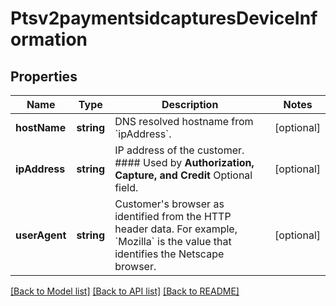 # Ptsv2paymentsidcapturesDeviceInformation

## Properties
Name | Type | Description | Notes
------------ | ------------- | ------------- | -------------
**hostName** | **string** | DNS resolved hostname from &#x60;ipAddress&#x60;. | [optional] 
**ipAddress** | **string** | IP address of the customer.  #### Used by **Authorization, Capture, and Credit** Optional field. | [optional] 
**userAgent** | **string** | Customer&#39;s browser as identified from the HTTP header data. For example, &#x60;Mozilla&#x60; is the value that identifies the Netscape browser. | [optional] 

[[Back to Model list]](../README.md#documentation-for-models) [[Back to API list]](../README.md#documentation-for-api-endpoints) [[Back to README]](../README.md)


